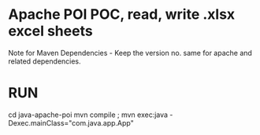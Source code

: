 
# Apache POI POC, read, write .xlsx excel sheets	
    
Note for Maven Dependencies - Keep the version no. same for apache and related dependencies.

# RUN
cd java-apache-poi
mvn compile ; mvn exec:java -Dexec.mainClass="com.java.app.App"